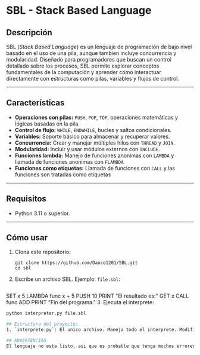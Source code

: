 # SBL - Stack Based Language

## Descripción
SBL (*Stack Based Language*) es un lenguaje de programación de bajo nivel basado en el uso de una pila, aunque tambien incluye concurrencia y modularidad. Diseñado para programadores que buscan un control detallado sobre los procesos, SBL permite explorar conceptos fundamentales de la computación y aprender cómo interactuar directamente con estructuras como pilas, variables y flujos de control.

---

## Características
- **Operaciones con pilas:** `PUSH`, `POP`, `TOP`, operaciones matemáticas y lógicas basadas en la pila.
- **Control de flujo:** `WHILE`, `ENDWHILE`, bucles y saltos condicionales.
- **Variables:** Soporte básico para almacenar y recuperar valores.
- **Concurrencia:** Crear y manejar múltiples hilos con `THREAD` y `JOIN`.
- **Modularidad:** Incluir y usar módulos externos con `INCLUDE`.
- **Funciones lambda:** Manejo de funciones anonimas con `LAMBDA` y llamada de funciones anonimas con `FLAMBDA`
- **Funciones como etiquetas:** Llamada de funciones con `CALL` y las funciones son tratadas como etiquetas

---

## Requisitos
- Python 3.11 o superior.

---

## Cómo usar
1. Clona este repositorio:
   ```git
   git clone https://github.com/Danco1201/SBL.git
   cd sbl
2. Escribe un archivo SBL. Ejemplo: `file.sbl`:
   ```sbl
SET x 5
LAMBDA func x + 5
PUSH 10
PRINT "El resultado es:"
GET x
CALL func
ADD
PRINT "Fin del programa."
3. Ejecuta el interprete:
``` bash
python interpreter.py file.sbl

## Estructura del proyecto:
1. `interprete.py`: El unico archivo. Maneja todo el interprete. Modificar con precaucion

## ADVERTENCIAS
El lenguaje no esta listo, asi que es probable que tenga muchos errores. Si encuentran uno, hagan una pull request o avisenme
